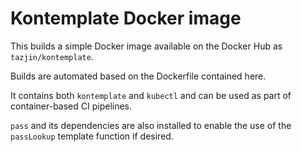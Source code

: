 Kontemplate Docker image
========================

This builds a simple Docker image available on the Docker Hub as `tazjin/kontemplate`.

Builds are automated based on the Dockerfile contained here.

It contains both `kontemplate` and `kubectl` and can be used as part of container-based
CI pipelines.

`pass` and its dependencies are also installed to enable the use of the `passLookup`
template function if desired.
